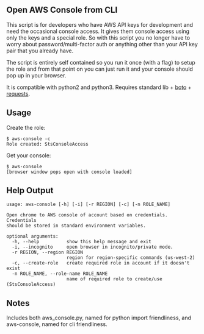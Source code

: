 Open AWS Console from CLI
-------------------------
This script is for developers who have AWS API keys for development and need
the occasional console access. It gives them console access using only the keys
and a special role. So  with this script you no longer have to worry about
password/multi-factor auth or anything other than your API key pair that you
already have.

The script is entirely self contained so you run it once (with a flag) to setup
the role and from that point on you can just run it and your console should pop
up in your browser.

It is compatible with python2 and python3.
Requires standard lib + [boto](http://docs.pythonboto.org/) +
[requests](http://python-requests.org).

Usage
-----
Create the role:

    $ aws-console -c
    Role created: StsConsoleAccess

Get your console:

    $ aws-console
    [browser window pops open with console loaded]

Help Output
-----------

    usage: aws-console [-h] [-i] [-r REGION] [-c] [-n ROLE_NAME]

    Open chrome to AWS console of account based on credentials. Credentials
    should be stored in standard environment variables.

    optional arguments:
      -h, --help          show this help message and exit
      -i, --incognito     open browser in incognito/private mode.
      -r REGION, --region REGION
                          region for region-specific commands (us-west-2)
      -c, --create-role   create required role in account if it doesn't exist
      -n ROLE_NAME, --role-name ROLE_NAME
                          name of required role to create/use (StsConsoleAccess)

Notes
-----
Includes both aws_console.py, named for python import friendliness, and
aws-console, named for cli friendliness.
